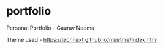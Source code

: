 # portfolio
Personal Portfolio - Gaurav Neema

Theme used - https://technext.github.io/meetme/index.html
